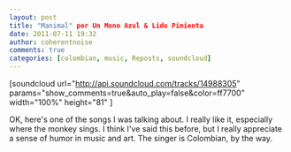```yaml
---
layout: post
title: "Manimal" por Un Mono Azul & Lido Pimienta
date: 2011-07-11 19:32
author: coherentnoise
comments: true
categories: [colombian, music, Reposts, soundcloud]
---
```

[soundcloud url="http://api.soundcloud.com/tracks/14988305" params="show_comments=true&amp;auto_play=false&amp;color=ff7700" width="100%" height="81" ]

OK, here's one of the songs I was talking about. I really like it, especially where the monkey sings. I think I've said this before, but I really appreciate a sense of humor in music and art. The singer is Colombian, by the way.
